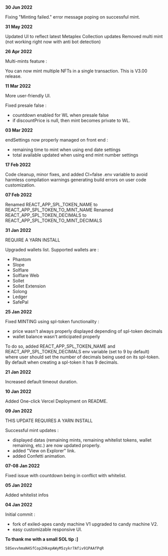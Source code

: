 **30 Jun 2022**

Fixing "Minting failed." error message poping on successful mint.

**31 May 2022**

Updated UI to reflect latest Metaplex Collection updates
Removed multi mint (not working right now with anti bot detection)

**26 Apr 2022**

Multi-mints feature :

You can now mint multiple NFTs in a single transaction.
This is V3.00 release.

**11 Mar 2022**

More user-friendly UI.

Fixed presale false :
- countdown enabled for WL when presale false
- if discountPrice is null, then mint becomes private to WL.

**03 Mar 2022**

endSettings now properly managed on front end :
- remaining time to mint when using end date settings
- total available updated when using end mint number settings

**17 Feb 2022**

Code cleanup, minor fixes, and added CI=false .env variable to avoid harmless compilation warnings generating build errors on user code customization.

**07 Feb 2022**

Renamed REACT_APP_SPL_TOKEN_NAME to REACT_APP_SPL_TOKEN_TO_MINT_NAME
Renamed REACT_APP_SPL_TOKEN_DECIMALS to REACT_APP_SPL_TOKEN_TO_MINT_DECIMALS

**31 Jan 2022**

REQUIRE A YARN INSTALL

Upgraded wallets list. Supported wallets are :

- Phantom
- Slope
- Solflare
- Solflare Web
- Sollet
- Sollet Extension
- Solong
- Ledger
- SafePal

**25 Jan 2022**

Fixed MINTING using spl-token functionality :
- price wasn't always properly displayed depending of spl-token decimals
- wallet balance wasn't anticipated properly

To do so, added REACT_APP_SPL_TOKEN_NAME and REACT_APP_SPL_TOKEN_DECIMALS env variable (set to 9 by default) where user should set the number of decimals being used on its spl-token. By default when creating a spl-token it has 9 decimals.

**21 Jan 2022**

Increased default timeout duration.

**10 Jan 2022**

Added One-click Vercel Deployment on README.

**09 Jan 2022**

THIS UPDATE REQUIRES A YARN INSTALL

Successful mint updates :
- displayed datas (remaining mints, remaining whitelist tokens, wallet remaining, etc.) are now updated properly.
- added "View on Explorer" link.
- added Confetti animation.

**07-08 Jan 2022**

Fixed issue with countdown being in conflict with whitelist.

**05 Jan 2022**

Added whitelist infos

**04 Jan 2022**

Initial commit :
- fork of exiled-apes candy machine V1 upgraded to candy machine V2.
- easy customizable responsive UI.

**To thank me with a small SOL tip :]**

`58SevvhmaN4SfCop2HkepAWyM5zykr7Afiv91PAAfPqR`
